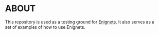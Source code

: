 # ABOUT

This repository is used as a testing ground for [Enignets](https://github.com/c1fr1/Enignets). It also serves as a set
of examples of how to use Enignets.